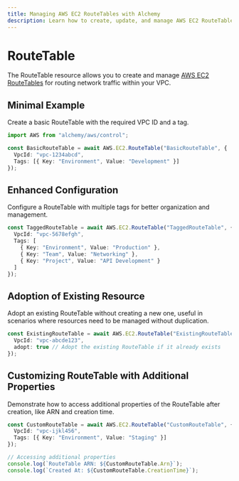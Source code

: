 ```yaml
---
title: Managing AWS EC2 RouteTables with Alchemy
description: Learn how to create, update, and manage AWS EC2 RouteTables using Alchemy Cloud Control.
---
```


# RouteTable

The RouteTable resource allows you to create and manage [AWS EC2 RouteTables](https://docs.aws.amazon.com/ec2/latest/userguide/) for routing network traffic within your VPC.

## Minimal Example

Create a basic RouteTable with the required VPC ID and a tag.

```ts
import AWS from "alchemy/aws/control";

const BasicRouteTable = await AWS.EC2.RouteTable("BasicRouteTable", {
  VpcId: "vpc-1234abcd", 
  Tags: [{ Key: "Environment", Value: "Development" }]
});
```

## Enhanced Configuration

Configure a RouteTable with multiple tags for better organization and management.

```ts
const TaggedRouteTable = await AWS.EC2.RouteTable("TaggedRouteTable", {
  VpcId: "vpc-5678efgh", 
  Tags: [
    { Key: "Environment", Value: "Production" },
    { Key: "Team", Value: "Networking" },
    { Key: "Project", Value: "API Development" }
  ]
});
```

## Adoption of Existing Resource

Adopt an existing RouteTable without creating a new one, useful in scenarios where resources need to be managed without duplication.

```ts
const ExistingRouteTable = await AWS.EC2.RouteTable("ExistingRouteTable", {
  VpcId: "vpc-abcde123", 
  adopt: true // Adopt the existing RouteTable if it already exists
});
```

## Customizing RouteTable with Additional Properties

Demonstrate how to access additional properties of the RouteTable after creation, like ARN and creation time.

```ts
const CustomRouteTable = await AWS.EC2.RouteTable("CustomRouteTable", {
  VpcId: "vpc-ijkl456", 
  Tags: [{ Key: "Environment", Value: "Staging" }]
});

// Accessing additional properties
console.log(`RouteTable ARN: ${CustomRouteTable.Arn}`);
console.log(`Created At: ${CustomRouteTable.CreationTime}`);
```